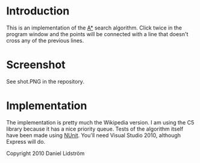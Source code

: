 # Introduction

This is an implementation of the [A*](http://en.wikipedia.org/wiki/A*_search_algorithm) search algorithm.
Click twice in the program window and the points will be connected with a line that doesn't
cross any of the previous lines.

# Screenshot

See shot.PNG in the repository.

# Implementation

The implementation is pretty much the Wikipedia version. I am using the C5 library
because it has a nice priority queue. Tests of the algorithm itself have been made
using [NUnit](http://www.nunit.org/). You'll need Visual Studio 2010, although Express
will do.

Copyright 2010 Daniel Lidström
